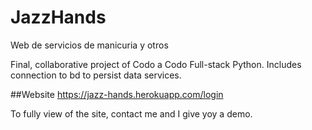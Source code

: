 # JazzHands
Web de servicios de manicuria y otros

Final, collaborative project of Codo a Codo Full-stack Python.
Includes connection to bd to persist data services.

##Website
https://jazz-hands.herokuapp.com/login

To fully view of the site, contact me and I give yoy a demo.
